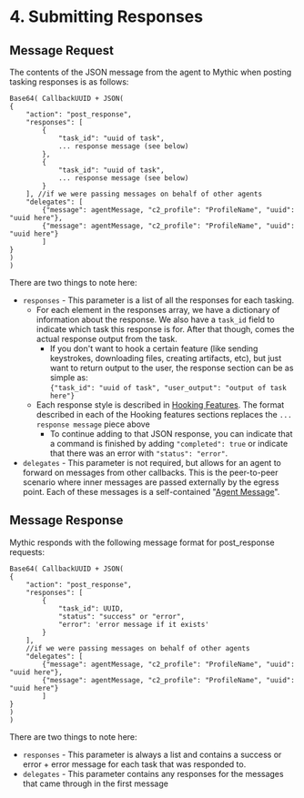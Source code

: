 # 4. Submitting Responses

## Message Request

The contents of the JSON message from the agent to Mythic when posting tasking responses is as follows:

```
Base64( CallbackUUID + JSON(
{
	"action": "post_response",
	"responses": [
		{
			"task_id": "uuid of task",
			... response message (see below)
		},
		{
			"task_id": "uuid of task",
			... response message (see below)
		}
	], //if we were passing messages on behalf of other agents
	"delegates": [
		{"message": agentMessage, "c2_profile": "ProfileName", "uuid": "uuid here"},
		{"message": agentMessage, "c2_profile": "ProfileName", "uuid": "uuid here"}
		]
}
)
)
```

There are two things to note here:

* `responses` - This parameter is a list of all the responses for each tasking.
  * For each element in the responses array, we have a dictionary of information about the response. We also have a `task_id` field to indicate which task this response is for. After that though, comes the actual response output from the task.
    * If you don't want to hook a certain feature (like sending keystrokes, downloading files, creating artifacts, etc), but just want to return output to the user, the response section can be as simple as:\
      `{"task_id": "uuid of task", "user_output": "output of task here"}`
  * Each response style is described in [Hooking Features](../../../hooking-features/). The format described in each of the Hooking features sections replaces the `... response message` piece above
    * To continue adding to that JSON response, you can indicate that a command is finished by adding `"completed": true` or indicate that there was an error with `"status": "error"`.
* `delegates` - This parameter is not required, but allows for an agent to forward on messages from other callbacks. This is the peer-to-peer scenario where inner messages are passed externally by the egress point. Each of these messages is a self-contained "[Agent Message](agent-message-format.md)".

## Message Response

Mythic responds with the following message format for post\_response requests:

```
Base64( CallbackUUID + JSON(
{
	"action": "post_response",
	"responses": [
		{
			"task_id": UUID,
			"status": "success" or "error",
			"error": 'error message if it exists'
		}
	],
	//if we were passing messages on behalf of other agents
	"delegates": [
		{"message": agentMessage, "c2_profile": "ProfileName", "uuid": "uuid here"},
		{"message": agentMessage, "c2_profile": "ProfileName", "uuid": "uuid here"}
		]
}
)
)
```

There are two things to note here:

* `responses` - This parameter is always a list and contains a success or error + error message for each task that was responded to.
* `delegates` - This parameter contains any responses for the messages that came through in the first message
